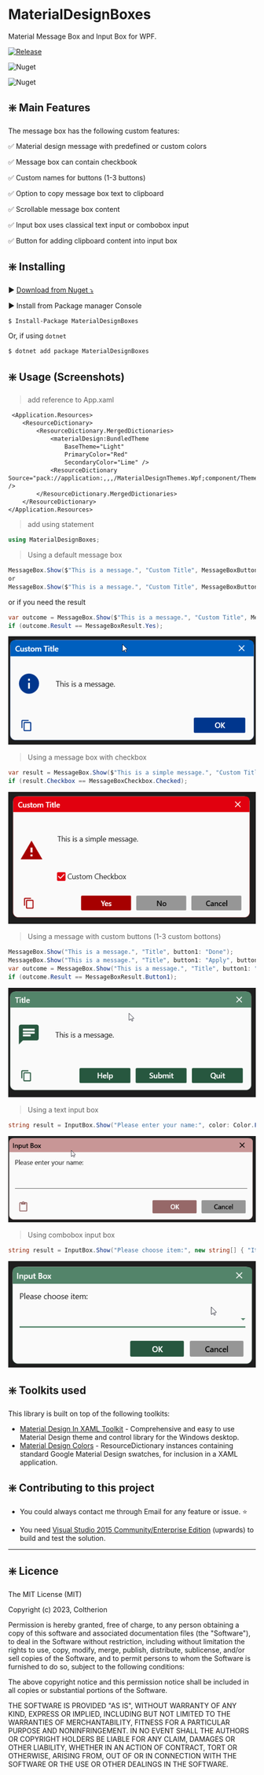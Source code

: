﻿# MaterialDesignBoxes

Material Message Box and Input Box for WPF.

[![Release](https://img.shields.io/github/release/Coltherion/MaterialDesignBoxes.svg)](https://github.com/Coltherion/MaterialDesignBoxes/releases/latest?style=for-the-badge)

![Nuget](https://img.shields.io/nuget/v/MaterialDesignBoxes)

![Nuget](https://img.shields.io/nuget/dt/MaterialDesignBoxes?label=nuget%20downloads)

## :sparkle: Main Features

The message box has the following custom features:

:white_check_mark: Material design message with predefined or custom colors 

:white_check_mark: Message box can contain checkbook

:white_check_mark: Custom names for buttons (1-3 buttons)

:white_check_mark: Option to copy message box text to clipboard 

:white_check_mark: Scrollable message box content

:white_check_mark: Input box uses classical text input or combobox input

:white_check_mark: Button for adding clipboard content into input box

## :sparkle: Installing

:arrow_forward: [Download from Nuget ⤵](https://www.nuget.org/packages/MaterialDesignBoxes/)

:arrow_forward: Install from Package manager Console

```sh
$ Install-Package MaterialDesignBoxes
```

Or, if using `dotnet`

```sh
$ dotnet add package MaterialDesignBoxes
```

## :sparkle: Usage (Screenshots)

> add reference to App.xaml

```xaml#
 <Application.Resources>
    <ResourceDictionary>
        <ResourceDictionary.MergedDictionaries>
            <materialDesign:BundledTheme
                BaseTheme="Light"
                PrimaryColor="Red"
                SecondaryColor="Lime" />
            <ResourceDictionary Source="pack://application:,,,/MaterialDesignThemes.Wpf;component/Themes/MaterialDesignTheme.Defaults.xaml" />
        </ResourceDictionary.MergedDictionaries>
    </ResourceDictionary>
</Application.Resources>
```

> add using statement

```c#
using MaterialDesignBoxes;
```

> Using a default message box

```c#
MessageBox.Show($"This is a message.", "Custom Title", MessageBoxButton.OkOnly, MessageBoxIcon.Information, BoxesThemeColor.Blue, MessageBoxFocus.Button1);
or
MessageBox.Show($"This is a message.", "Custom Title", MessageBoxButton.OkOnly, MessageBoxIcon.Information, Color.FromRgb(128, 0, 128), MessageBoxFocus.Button1);
```

or if you need the result

```c#
var outcome = MessageBox.Show($"This is a message.", "Custom Title", MessageBoxButton.YesNo, MessageBoxIcon.Question, BoxesThemeColor.Red, MessageBoxFocus.Button1);
if (outcome.Result == MessageBoxResult.Yes);
```

![Default Message](https://raw.githubusercontent.com/Coltherion/MaterialDesignBoxes/master/Screenshots/DefaultMessageBox.png)

> Using a message box with checkbox

```c#
var result = MessageBox.Show($"This is a simple message.", "Custom Title", MessageBoxButton.YesNoCancel, MessageBoxIcon.Warning, BoxesThemeColor.Red, MessageBoxFocus.Button1, checkBox: "Custom Checkbox");
if (result.Checkbox == MessageBoxCheckbox.Checked);
```

![Message box with checkbox](https://raw.githubusercontent.com/Coltherion/MaterialDesignBoxes/master/Screenshots/CheckboxMessageBox.png)

> Using a message with custom buttons (1-3 custom bottons)

```c#
MessageBox.Show("This is a message.", "Title", button1: "Done");
MessageBox.Show("This is a message.", "Title", button1: "Apply", button2: "Exit");
var outcome = MessageBox.Show("This is a message.", "Title", button1: "Help", button2: "Submit", button3: "Quit", MessageBoxIcon.Default, BoxesThemeColor.Green);
if (outcome.Result == MessageBoxResult.Button1);
```

![Message box with custom buttons](https://raw.githubusercontent.com/Coltherion/MaterialDesignBoxes/master/Screenshots/CustomButtonsMessageBox.png)

> Using a text input box

```c#
string result = InputBox.Show("Please enter your name:", color: Color.FromRgb(200, 150, 150));
```

![Text input box](https://raw.githubusercontent.com/Coltherion/MaterialDesignBoxes/master/Screenshots/TextInputBox.png)

> Using combobox input box

```c#
string result = InputBox.Show("Please choose item:", new string[] { "Item1", "Item2", "Item3" });
```

![Combobox input box](https://raw.githubusercontent.com/Coltherion/MaterialDesignBoxes/master/Screenshots/ComboboxInputBox.png)

## :sparkle: Toolkits used

This library is built on top of the following toolkits:

- [Material Design In XAML Toolkit](https://github.com/ButchersBoy/MaterialDesignInXamlToolkit) - Comprehensive and easy to use Material Design theme and control library for the Windows desktop.
- [Material Design Colors](https://github.com/MahApps/MahApps.Metro) - ResourceDictionary instances containing standard Google Material Design swatches, for inclusion in a XAML application. 

## :sparkle: Contributing to this project

- You could always contact me through Email for any feature or issue. :star:

- You need [Visual Studio 2015 Community/Enterprise Edition](https://www.visualstudio.com/) (upwards) to build and test the solution.

---

## :sparkle: Licence

The MIT License (MIT)

Copyright (c) 2023, Coltherion

Permission is hereby granted, free of charge, to any person obtaining a copy
of this software and associated documentation files (the "Software"), to deal
in the Software without restriction, including without limitation the rights
to use, copy, modify, merge, publish, distribute, sublicense, and/or sell
copies of the Software, and to permit persons to whom the Software is
furnished to do so, subject to the following conditions:

The above copyright notice and this permission notice shall be included in
all copies or substantial portions of the Software.

THE SOFTWARE IS PROVIDED "AS IS", WITHOUT WARRANTY OF ANY KIND, EXPRESS OR
IMPLIED, INCLUDING BUT NOT LIMITED TO THE WARRANTIES OF MERCHANTABILITY,
FITNESS FOR A PARTICULAR PURPOSE AND NONINFRINGEMENT. IN NO EVENT SHALL THE
AUTHORS OR COPYRIGHT HOLDERS BE LIABLE FOR ANY CLAIM, DAMAGES OR OTHER
LIABILITY, WHETHER IN AN ACTION OF CONTRACT, TORT OR OTHERWISE, ARISING FROM,
OUT OF OR IN CONNECTION WITH THE SOFTWARE OR THE USE OR OTHER DEALINGS IN
THE SOFTWARE.
